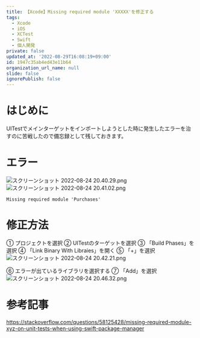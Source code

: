 ```yaml
---
title: 【Xcode】Missing required module 'XXXXX'を修正する
tags:
  - Xcode
  - iOS
  - XCTest
  - Swift
  - 個人開発
private: false
updated_at: '2022-08-29T16:08:19+09:00'
id: 1947c35ab4ed43e11b64
organization_url_name: null
slide: false
ignorePublish: false
---
```

# はじめに
UITestでメインターゲットをインポートしようとした時に発生したエラーを治すのに苦戦したので備忘録として残しておきます。

# エラー
![スクリーンショット 2022-08-24 20.40.29.png](https://qiita-image-store.s3.ap-northeast-1.amazonaws.com/0/1745371/400df42e-19dd-f94d-e022-452cf8a4f8c0.png)
![スクリーンショット 2022-08-24 20.41.02.png](https://qiita-image-store.s3.ap-northeast-1.amazonaws.com/0/1745371/05ac928d-b5c2-c721-a8b0-05ae8f69550e.png)

```
Missing required module 'Purchases'
```

# 修正方法
① プロジェクトを選択
② UITestのターゲットを選択
③ 「Build Phases」を選択
④ 「Link Binary With Libraies」を開く
⑤ 「+」を選択
![スクリーンショット 2022-08-24 20.42.21.png](https://qiita-image-store.s3.ap-northeast-1.amazonaws.com/0/1745371/22652d20-916c-b70f-fc1a-9669c36ad6a4.png)

⑥ エラーが出ているライブラリを選択する
⑦ 「Add」を選択
![スクリーンショット 2022-08-24 20.46.32.png](https://qiita-image-store.s3.ap-northeast-1.amazonaws.com/0/1745371/54bbeb29-7b85-90ef-ff64-aeddaf9a46f2.png)

# 参考記事
https://stackoverflow.com/questions/58125428/missing-required-module-xyz-on-unit-tests-when-using-swift-package-manager
